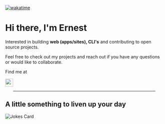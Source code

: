 
 
 [![wakatime](https://wakatime.com/badge/user/18434bcc-e58a-4b5e-bba4-b9a9796bfc7d.svg)](https://wakatime.com/@18434bcc-e58a-4b5e-bba4-b9a9796bfc7d)
 

# Hi there, I'm Ernest

Interested in building **web (apps/sites), CLI's** and contributing to open source projects.

Feel free to check out my projects and reach out if you have any questions or would like to collaborate.

Find me at

<a href="https://twitter.com/_musaubrian"><img src="https://img.shields.io/badge/twitter-%231DA1F2.svg?&style=for-the-badge&logo=twitter&logoColor=white" height=25></a> 


<div align=center>
  <hr width="90%"/>
</div>




<h2> A little something to liven up your day </h2>

<!-- ![dancing-gopher](https://user-images.githubusercontent.com/94367979/212128324-b530e07c-9cee-49eb-8b31-f0dfd8a76cdf.gif) -->
![Jokes Card](https://readme-jokes.vercel.app/api?theme=gruvbox-material)
